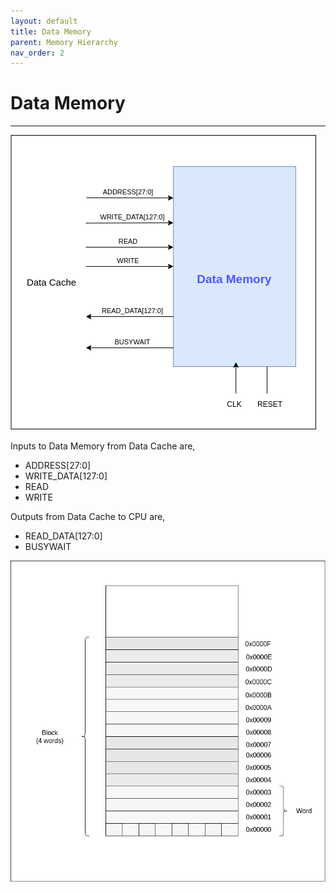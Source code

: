 ```yaml
---
layout: default
title: Data Memory
parent: Memory Hierarchy
nav_order: 2
---
```


# Data Memory

---

![Data Memory](../images/memory_hierarchy/dmem/dmem.png)

Inputs‌ ‌to‌ ‌Data‌ ‌Memory‌ ‌from‌ ‌Data‌ ‌Cache‌ ‌are,‌ ‌

- ADDRESS[27:0]‌ ‌
- WRITE_DATA[127:0]‌ ‌
- READ‌ ‌
- WRITE‌ ‌

Outputs‌ ‌from‌ ‌Data‌ ‌Cache‌ ‌to‌ ‌CPU‌ ‌are,‌ ‌

- READ_DATA[127:0]‌ ‌
- BUSYWAIT‌ ‌

![Memory Layout](../images/memory_hierarchy/dmem/dmem_layout.png)
